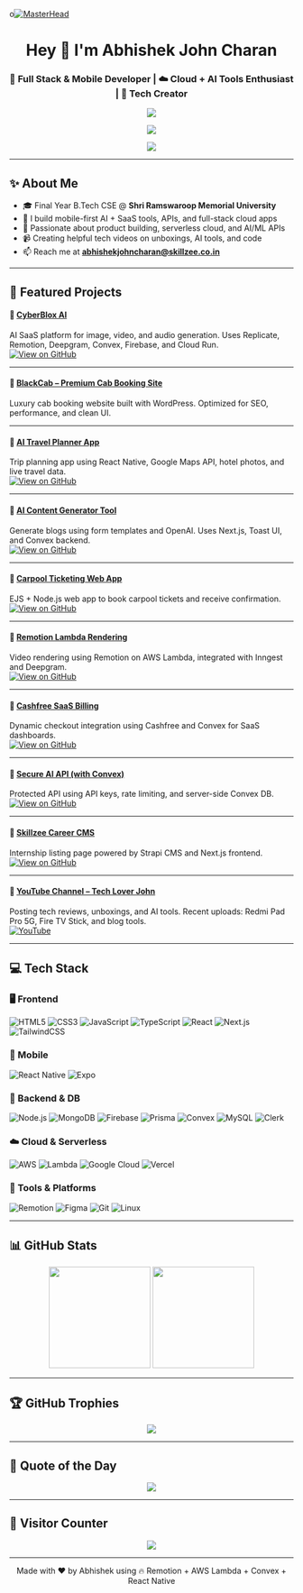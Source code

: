 o[![MasterHead](https://1.bp.blogspot.com/-7A4WynwLsMw/XbBpCXG8fHI/AAAAAAAAMt4/uOa1bpLskYgrwGbllhSu2SDj_Mig8SXJQCLcBGAsYHQ/s1600/2000_600px.gif)]()

<h1 align="center">Hey 👋 I'm Abhishek John Charan</h1>
<h3 align="center">🚀 Full Stack & Mobile Developer | ☁️ Cloud + AI Tools Enthusiast | 🎥 Tech Creator</h3>

<p align="center">
  <a href="https://cfpe.me/abhishekjohncharan">
    <img src="https://img.shields.io/badge/%E2%9C%A8%20Support%20Me%20on%20Cashfree-00C853?style=for-the-badge&logo=cashfree&logoColor=white" />
  </a>
</p>

<p align="center">
  <a href="https://www.youtube.com/@techloverjohn3124" target="_blank">
    <img src="https://img.shields.io/badge/YouTube-Tech%20Lover%20John-red?style=for-the-badge&logo=youtube&logoColor=white" />
  </a>
</p>

<p align="center">
  <img src="https://readme-typing-svg.herokuapp.com?color=F7C439&center=true&vCenter=true&width=1000&lines=React+%7C+Next.js+%7C+React+Native+%7C+Node.js+%7C+Firebase+%7C+AWS+%7C+GCP+%7C+Convex+%7C+Lambda+%7C+MongoDB+%7C+SaaS+%7C+Cashfree+Integration" />
</p>

---

## ✨ About Me

- 🎓 Final Year B.Tech CSE @ **Shri Ramswaroop Memorial University**  
- 💼 I build mobile-first AI + SaaS tools, APIs, and full-stack cloud apps  
- 🎯 Passionate about product building, serverless cloud, and AI/ML APIs  
- 📹 Creating helpful tech videos on unboxings, AI tools, and code  
- 📫 Reach me at **abhishekjohncharan@skillzee.co.in**

---

## 🚀 Featured Projects

#### 🔹 [CyberBlox AI](https://cyberbloxai.in/)  
AI SaaS platform for image, video, and audio generation. Uses Replicate, Remotion, Deepgram, Convex, Firebase, and Cloud Run.  
[![View on GitHub](https://img.shields.io/badge/GitHub-View_Project-181717?style=flat&logo=github)](https://github.com/abhishekjohn1507/cyberblox-ai)

---

#### 🔹 [BlackCab – Premium Cab Booking Site](https://blackcabservice.in/)  
Luxury cab booking website built with WordPress. Optimized for SEO, performance, and clean UI.

---

#### 🔹 [AI Travel Planner App](https://skillzee.co.in/software/ai-travel-planner/)  
Trip planning app using React Native, Google Maps API, hotel photos, and live travel data.  
[![View on GitHub](https://img.shields.io/badge/GitHub-View_App-181717?style=flat&logo=github)](https://github.com/abhishekjohn1507/ai-travel-planner)

---

#### 🔹 [AI Content Generator Tool](https://github.com/abhishekjohn1507/ai-content-tool)  
Generate blogs using form templates and OpenAI. Uses Next.js, Toast UI, and Convex backend.  
[![View on GitHub](https://img.shields.io/badge/GitHub-Explore_Code-181717?style=flat&logo=github)](https://github.com/abhishekjohn1507/ai-content-tool)

---

#### 🔹 [Carpool Ticketing Web App](https://github.com/abhishekjohn1507/carpool-ticket-app)  
EJS + Node.js web app to book carpool tickets and receive confirmation.  
[![View on GitHub](https://img.shields.io/badge/GitHub-Source_Code-181717?style=flat&logo=github)](https://github.com/abhishekjohn1507/carpool-ticket-app)

---

#### 🔹 [Remotion Lambda Rendering](https://github.com/abhishekjohn1507/remotion-lambda-serverless)  
Video rendering using Remotion on AWS Lambda, integrated with Inngest and Deepgram.  
[![View on GitHub](https://img.shields.io/badge/GitHub-Remotion_Lambda-181717?style=flat&logo=github)](https://github.com/abhishekjohn1507/remotion-lambda-serverless)

---

#### 🔹 [Cashfree SaaS Billing](https://cashfree-test-payment.vercel.app/)  
Dynamic checkout integration using Cashfree and Convex for SaaS dashboards.  
[![View on GitHub](https://img.shields.io/badge/GitHub-Billing_Integration-181717?style=flat&logo=github)](https://github.com/abhishekjohn1507/cashfree-react-integration)

---

#### 🔹 [Secure AI API (with Convex)](https://github.com/abhishekjohn1507/secure-api-convex)  
Protected API using API keys, rate limiting, and server-side Convex DB.  
[![View on GitHub](https://img.shields.io/badge/GitHub-Secure_API-181717?style=flat&logo=github)](https://github.com/abhishekjohn1507/secure-api-convex)

---

#### 🔹 [Skillzee Career CMS](https://github.com/abhishekjohn1507/skillzee-careers)  
Internship listing page powered by Strapi CMS and Next.js frontend.  
[![View on GitHub](https://img.shields.io/badge/GitHub-View_Skillzee-181717?style=flat&logo=github)](https://github.com/abhishekjohn1507/skillzee-careers)

---

#### 🔹 [YouTube Channel – Tech Lover John](https://www.youtube.com/@techloverjohn3124)  
Posting tech reviews, unboxings, and AI tools. Recent uploads: Redmi Pad Pro 5G, Fire TV Stick, and blog tools.  
[![YouTube](https://img.shields.io/badge/Watch_on_YouTube-FF0000?style=flat&logo=youtube&logoColor=white)](https://www.youtube.com/@techloverjohn3124)

---

## 💻 Tech Stack

### 🖥️ Frontend
![HTML5](https://img.shields.io/badge/HTML5-E34F26?style=flat&logo=html5&logoColor=white)
![CSS3](https://img.shields.io/badge/CSS3-1572B6?style=flat&logo=css3&logoColor=white)
![JavaScript](https://img.shields.io/badge/JavaScript-F7DF1E?style=flat&logo=javascript&logoColor=black)
![TypeScript](https://img.shields.io/badge/TypeScript-007ACC?style=flat&logo=typescript&logoColor=white)
![React](https://img.shields.io/badge/React-61DAFB?style=flat&logo=react&logoColor=black)
![Next.js](https://img.shields.io/badge/Next.js-000000?style=flat&logo=next.js)
![TailwindCSS](https://img.shields.io/badge/TailwindCSS-38B2AC?style=flat&logo=tailwind-css)

### 📱 Mobile
![React Native](https://img.shields.io/badge/React_Native-20232A?style=flat&logo=react&logoColor=61DAFB)
![Expo](https://img.shields.io/badge/Expo-000020?style=flat&logo=expo)

### 🧠 Backend & DB
![Node.js](https://img.shields.io/badge/Node.js-339933?style=flat&logo=node.js&logoColor=white)
![MongoDB](https://img.shields.io/badge/MongoDB-4EA94B?style=flat&logo=mongodb&logoColor=white)
![Firebase](https://img.shields.io/badge/Firebase-ffca28?style=flat&logo=firebase&logoColor=black)
![Prisma](https://img.shields.io/badge/Prisma-3982CE?style=flat&logo=prisma)
![Convex](https://img.shields.io/badge/Convex-2F00FF?style=flat)
![MySQL](https://img.shields.io/badge/MySQL-4479A1?style=flat&logo=mysql&logoColor=white)
![Clerk](https://img.shields.io/badge/Clerk-000000?style=flat)

### ☁️ Cloud & Serverless
![AWS](https://img.shields.io/badge/AWS-FF9900?style=flat&logo=amazonaws&logoColor=white)
![Lambda](https://img.shields.io/badge/AWS_Lambda-orange?style=flat)
![Google Cloud](https://img.shields.io/badge/Google_Cloud-4285F4?style=flat&logo=google-cloud&logoColor=white)
![Vercel](https://img.shields.io/badge/Vercel-000000?style=flat&logo=vercel)

### 🎨 Tools & Platforms
![Remotion](https://img.shields.io/badge/Remotion-black?style=flat)
![Figma](https://img.shields.io/badge/Figma-F24E1E?style=flat&logo=figma&logoColor=white)
![Git](https://img.shields.io/badge/Git-F05033?style=flat&logo=git&logoColor=white)
![Linux](https://img.shields.io/badge/Linux-FCC624?style=flat&logo=linux&logoColor=black)

---

## 📊 GitHub Stats

<p align="center">
  <img src="https://github-readme-stats.vercel.app/api?username=abhishekjohn1507&theme=radical&hide_border=false&include_all_commits=true&count_private=true" height="180" />
  <img src="https://github-readme-streak-stats.herokuapp.com/?user=abhishekjohn1507&theme=radical&hide_border=false" height="180" />
</p>

---

## 🏆 GitHub Trophies

<p align="center">
  <img src="https://github-profile-trophy.vercel.app/?username=abhishekjohn1507&theme=radical&no-frame=false&no-bg=true&margin-w=10" />
</p>

---

## 💬 Quote of the Day

<p align="center">
  <img src="https://quotes-github-readme.vercel.app/api?type=horizontal&theme=radical" />
</p>

---

## 👀 Visitor Counter

<p align="center">
  <img src="https://visitcount.itsvg.in/api?id=abhishekjohn1507&icon=5&color=6" />
</p>

---

<p align="center">
  Made with ❤️ by Abhishek using 🔥 Remotion + AWS Lambda + Convex + React Native  
</p>
